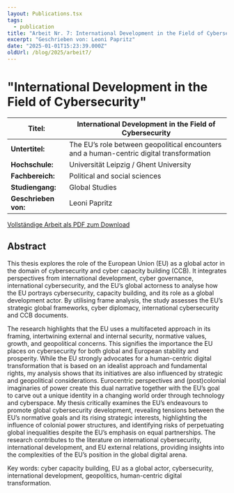 ```yaml
---
layout: Publications.tsx
tags:
  - publication
title: "Arbeit Nr. 7: International Development in the Field of Cybersecurity"
excerpt: "Geschrieben von: Leoni Papritz"
date: "2025-01-01T15:23:39.000Z"
oldUrl: /blog/2025/arbeit7/
---
```


# "International Development in the Field of Cybersecurity"

<table class="table table-striped">
<thead>
<tr>
<th><strong>Titel:</strong></th>
<th>International Development in the Field of Cybersecurity</th>
</tr>
</thead>
<tbody>
<tr>
<td><strong>Untertitel:</strong></td>
<td>The EU’s role between geopolitical encounters and a human-centric digital transformation</td>
</tr>
<tr>
<td><strong>Hochschule:</strong></td>
<td>Universität Leipzig / Ghent University</td>
</tr>
<tr>
<td><strong>Fachbereich:</strong></td>
<td>Political and social sciences</td>
</tr>
<tr>
<td><strong>Studiengang:</strong></td>
<td>Global Studies</td>
</tr>
<tr>
<td><strong>Geschrieben von:</strong></td>
<td>Leoni Papritz</td>
</tr>
</tbody>
</table>

[Vollständige Arbeit als PDF zum Download](/arbeiten/arbeit-7_international-development-in-the-field-of-cybersecurity.pdf)

## Abstract

This thesis explores the role of the European Union (EU) as a global actor in the domain
of cybersecurity and cyber capacity building (CCB). It integrates perspectives from international development, cyber governance, international cybersecurity, and the EU’s global actorness to analyse how the EU portrays cybersecurity, capacity building, and its role as
a global development actor. By utilising frame analysis, the study assesses the EU’s strategic global frameworks, cyber diplomacy, international cybersecurity and CCB documents.

The research highlights that the EU uses a multifaceted approach in its framing, intertwining external and internal security, normative values, growth, and geopolitical concerns. This signifies the importance the EU places on cybersecurity for both global and
European stability and prosperity. While the EU strongly advocates for a human-centric
digital transformation that is based on an idealist approach and fundamental rights, my
analysis shows that its initiatives are also influenced by strategic and geopolitical considerations. Eurocentric perspectives and (post)colonial imaginaries of power create this
dual narrative together with the EU’s goal to carve out a unique identity in a changing
world order through technology and cyberspace. My thesis critically examines the EU’s
endeavours to promote global cybersecurity development, revealing tensions between the
EU’s normative goals and its rising strategic interests, highlighting the influence of colonial power structures, and identifying risks of perpetuating global inequalities despite the EU’s emphasis on equal partnerships. The research contributes to the literature on international cybersecurity, international development, and EU external relations, providing
insights into the complexities of the EU’s position in the global digital arena.

Key words: cyber capacity building, EU as a global actor, cybersecurity, international
development, geopolitics, human-centric digital transformation.
